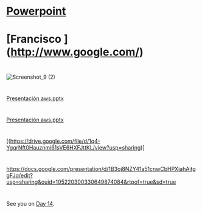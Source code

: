 


#
# [Powerpoint ]( https://docs.google.com/presentation/d/e/2PACX-1vTy6CNULzBg0B4dJilB96jC_St2D4ZCbfedv6FS1HbRFzvUeUrkKmB3ap5IaHknnw/pub?start=true&loop=true&delayms=2000)


# [Francisco ]  (<a href="http://www.google.com/" target="_blank">http://www.google.com/</a>)
#
#


#
![Screenshot_9 (2)](https://user-images.githubusercontent.com/96561825/169445530-f4249210-44cb-42b8-8218-adb7fc117b5a.png)
#
#
[Presentación   aws.pptx](https://github.com/MisDiasdeDevOps/AWS-001/files/8735692/Presentacion.aws.pptx)
#
#
[Presentación   aws.pptx](https://github.com/MisDiasdeDevOps/AWS-001/files/8735693/Presentacion.aws.pptx)
#
#
#
[(https://drive.google.com/file/d/1q4-YgqrNft0Hauznmi61sVE6HXFJttKL/view?usp=sharing)]


###
#
https://docs.google.com/presentation/d/1B3oj8NZY41a51cnwCbHPXiahAitggFJq/edit?usp=sharing&ouid=105220300330649874084&rtpof=true&sd=true
#
##
#
#
#
##
#

See you on [Day 14](day14.md).
